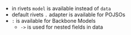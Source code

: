 * in rivets `model` is available instead of `data`
* default rivets `.` adapter is available for POJSOs
* `:` is available for Backbone Models
    * `->` is used for nested fields in data

